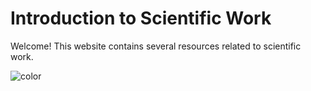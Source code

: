 <!-- _coverpage.md -->

# Introduction to Scientific Work

Welcome! This website contains several resources related to scientific work. 

<!-- Backgroundcolor -->

![color](#1ABC9C)
